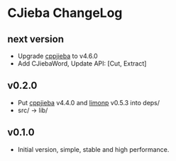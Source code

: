 # CJieba ChangeLog

## next version

+ Upgrade [cppjieba] to v4.6.0
+ Add CJiebaWord, Update API: [Cut, Extract]

## v0.2.0

+ Put [cppjieba] v4.4.0 and [limonp] v0.5.3 into deps/
+ src/ -> lib/

## v0.1.0

+ Initial version, simple, stable and high performance.

[cppjieba]:https://github.com/yanyiwu/cppjieba
[limonp]:https://github.com/yanyiwu/limonp
